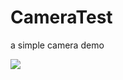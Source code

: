 # CameraTest

a simple camera demo

![](http://7xprgn.com1.z0.glb.clouddn.com/Screenshot_2016-08-12-14-33-54-q.png)
